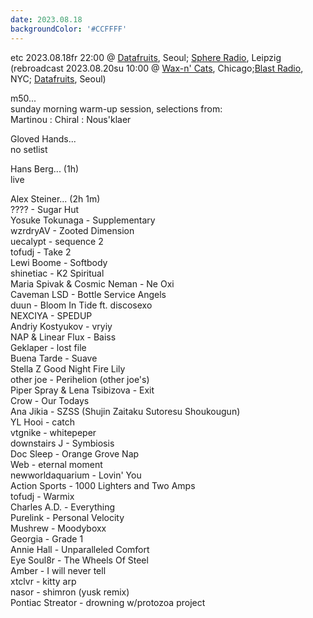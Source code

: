 ```yaml
---
date: 2023.08.18
backgroundColor: '#CCFFFF'
---
```


etc 2023.08.18fr 22:00 @ [Datafruits](http://www.datafruits.fm/), Seoul; [Sphere Radio](http://www.sphere-radio.net/), Leipzig  
(rebroadcast 2023.08.20su 10:00 @ [Wax-n' Cats](http://www.twitch.tv/waxncats), Chicago;[Blast Radio](https://blastradio.com/kimochisound), NYC; [Datafruits](http://www.datafruits.fm/), Seoul)  

m50...  
sunday morning warm-up session, selections from:  
Martinou : Chiral : Nous'klaer  

Gloved Hands...  
no setlist  

Hans Berg... (1h)  
live  

Alex Steiner... (2h 1m)  
???? - Sugar Hut  
Yosuke Tokunaga - Supplementary  
wzrdryAV - Zooted Dimension  
uecalypt - sequence 2  
tofudj - Take 2  
Lewi Boome - Softbody  
shinetiac - K2 Spiritual  
Maria Spivak & Cosmic Neman - Ne Oxi  
Caveman LSD - Bottle Service Angels  
duun - Bloom In Tide ft. discosexo  
NEXCIYA - SPEDUP  
Andriy Kostyukov - vryiy  
NAP & Linear Flux - Baiss  
Geklaper - lost file  
Buena Tarde - Suave  
Stella Z Good Night Fire Lily  
other joe - Perihelion (other joe's)  
Piper Spray & Lena Tsibizova - Exit  
Crow - Our Todays  
Ana Jikia - SZSS (Shujin Zaitaku Sutoresu Shoukougun)  
YL Hooi - catch  
vtgnike - whitepeper  
downstairs J - Symbiosis  
Doc Sleep - Orange Grove Nap  
Web - eternal moment  
newworldaquarium - Lovin' You  
Action Sports - 1000 Lighters and Two Amps  
tofudj - Warmix  
Charles A.D. - Everything  
Purelink - Personal Velocity  
Mushrew - Moodyboxx  
Georgia - Grade 1  
Annie Hall - Unparalleled Comfort  
Eye Soul8r - The Wheels Of Steel  
Amber - I will never tell  
xtclvr - kitty arp  
nasor - shimron (yusk remix)  
Pontiac Streator - drowning w/protozoa project
